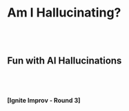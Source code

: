 # Am I Hallucinating?
<br><br>
## Fun with AI Hallucinations
<br><br>
#### [Ignite Improv - Round 3]
